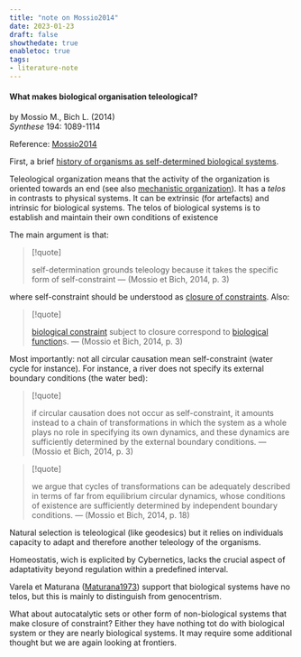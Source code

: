 ```yaml
---
title: "note on Mossio2014"
date: 2023-01-23
draft: false
showthedate: true
enabletoc: true
tags:
- literature-note
---
```



#### **What makes biological organisation teleological?**     
by Mossio M., Bich L. (2014)         
*Synthese* 194: 1089-1114       

Reference: [Mossio2014](reference/Mossio2014.md)

First, a brief [history of organisms as self-determined biological systems](note/history%20of%20organisms%20as%20self-determined%20biological%20systems.md).

Teleological organization means that the activity of the organization is oriented towards an end (see also [mechanistic organization](concept/mechanistic%20organization.md)). It has a *telos* in contrasts to physical systems. It can be extrinsic (for artefacts) and intrinsic for biological systems. The telos of biological systems is to establish and maintain their own conditions of existence 

The main argument is that:
> [!quote] 
>
>self-determination grounds teleology because it takes the specific form of self-constraint —  (Mossio et Bich, 2014, p. 3) 

where self-constraint should be understood as [closure of constraints](concept/closure%20of%20constraints.md). Also: 
> [!quote] 
>
>[biological constraint](definition/biological%20constraint.md) subject to closure correspond to [biological function](concept/biological%20function.md)s. —  (Mossio et Bich, 2014, p. 3) 

Most importantly: not all circular causation mean self-constraint (water cycle for instance). For instance, a river does not specify its external boundary conditions (the water bed): 
> [!quote] 
>
>if circular causation does not occur as self-constraint, it amounts instead to a chain of transformations in which the system as a whole plays no role in specifying its own dynamics, and these dynamics are sufficiently determined by the external boundary conditions. —  (Mossio et Bich, 2014, p. 3) 

> [!quote] 
>
>we argue that cycles of transformations can be adequately described in terms of far from equilibrium circular dynamics, whose conditions of existence are sufficiently determined by independent boundary conditions. —  (Mossio et Bich, 2014, p. 18) 


Natural selection is teleological (like geodesics) but it relies on individuals capacity to adapt and therefore another teleology of the organisms. 

Homeostatis, wich is explicited by Cybernetics, lacks the crucial aspect of adaptativity beyond regulation within a predefined interval. 

Varela et Maturana ([Maturana1973](reference/Maturana1973.md)) support that biological systems have no telos, but this is mainly to distinguish from genocentrism. 

What about autocatalytic sets or other form of non-biological systems that make closure of constraint? Either they have nothing tot do with biological system or they are nearly biological systems. It may require some additional thought but we are again looking at frontiers.   